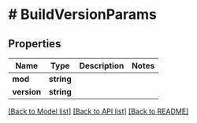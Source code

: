 # # BuildVersionParams

## Properties

Name | Type | Description | Notes
------------ | ------------- | ------------- | -------------
**mod** | **string** |  |
**version** | **string** |  |

[[Back to Model list]](../../README.md#models) [[Back to API list]](../../README.md#endpoints) [[Back to README]](../../README.md)
